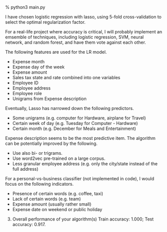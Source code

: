 % python3 main.py

I have chosen logistic regression with lasso, using 5-fold cross-validation to select the optimal regularization factor.

For a real-life project where accuracy is critical, I will probably implement an emsemble of
techniques, including logistic regression, SVM, neural network, and random forest, and have them
vote against each other.

The following features are used for the LR model.
- Expense month
- Expense day of the week
- Expense amount
- Sales tax state and rate combined into one variables
- Employee ID
- Employee address
- Employee role
- Unigrams from Expense description

Eventually, Lasso has narrowed down the following predictors.
- Some unigrams (e.g. computer for Hardware, airplane for Travel)
- Certain week of day (e.g. Tuesday for Computer - Hardware)
- Certain month (e.g. December for Meals and Entertainment)

Expense description seems to be the most predictive item. The algorithm can be potentially improved
by the following.
- Use also bi- or trigrams.
- Use word2vec pre-trained on a large corpus.
- Less granular employee address (e.g. only the city/state instead of the full address)

For a personal-vs-business classifier (not implemented in code), I would focus on the following
indicators.
- Presence of certain words (e.g. coffee, taxi)
- Lack of certain words (e.g. team)
- Expense amount (usually rather small)
- Expense date on weekend or public holiday

3. Overall performance of your algorithm(s)
Train accuracy: 1.000; Test accuracy: 0.917.
